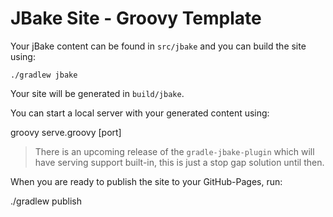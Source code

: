 # JBake Site - Groovy Template

Your jBake content can be found in `src/jbake` and you can build the site using:

    ./gradlew jbake
    
Your site will be generated in `build/jbake`.

You can start a local server with your generated content using:

  groovy serve.groovy [port]
  
> There is an upcoming release of the `gradle-jbake-plugin` which will have serving support built-in, this is just a stop gap solution until then.

When you are ready to publish the site to your GitHub-Pages, run:

  ./gradlew publish

    
